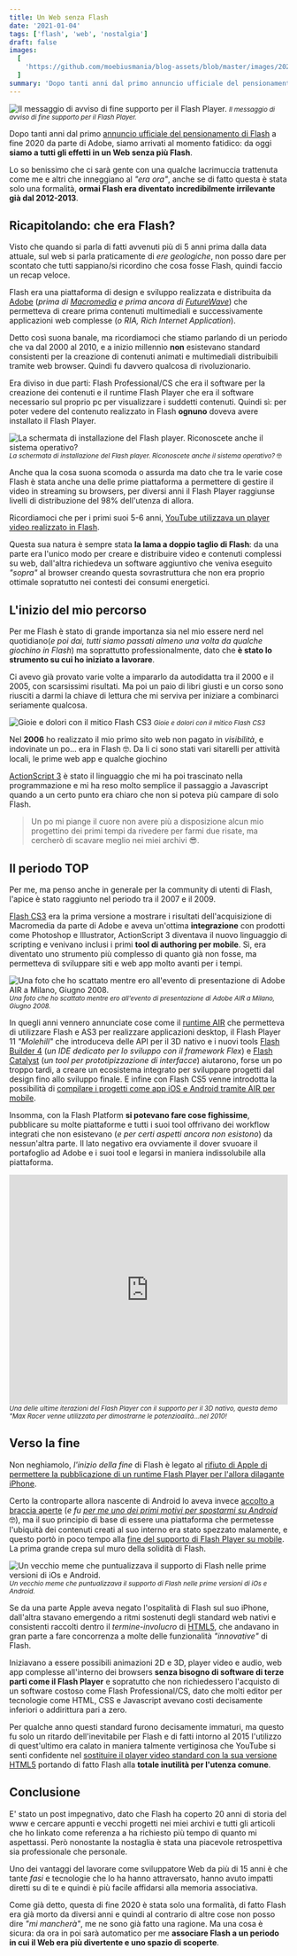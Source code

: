 ```yaml
---
title: Un Web senza Flash
date: '2021-01-04'
tags: ['flash', 'web', 'nostalgia']
draft: false
images:
  [
    'https://github.com/moebiusmania/blog-assets/blob/master/images/2021/Flash-Player-warning.jpg?raw=true',
  ]
summary: 'Dopo tanti anni dal primo annuncio ufficiale del pensionamento di Flash a fine 2020 da parte di Adobe, siamo arrivati al momento fatidico: da oggi siamo a tutti gli effetti in un Web senza più Flash.'
---
```


![Il messaggio di avviso di fine supporto per il Flash Player.](https://github.com/moebiusmania/blog-assets/blob/master/images/2021/Flash-Player-warning.jpg?raw=true) <small>_Il messaggio di avviso di fine supporto per il Flash Player._</small>

Dopo tanti anni dal primo [annuncio ufficiale del pensionamento di Flash](https://blog.adobe.com/en/publish/2017/07/25/adobe-flash-update.html) a fine 2020 da parte di Adobe, siamo arrivati al momento fatidico: da oggi **siamo a tutti gli effetti in un Web senza più Flash**.

Lo so benissimo che ci sarà gente con una qualche lacrimuccia trattenuta come me e altri che inneggiano al _"era ora"_, anche se di fatto questa è stata solo una formalità, **ormai Flash era diventato incredibilmente irrilevante già dal 2012-2013**.

## Ricapitolando: che era Flash?

Visto che quando si parla di fatti avvenuti più di 5 anni prima dalla data attuale, sul web si parla praticamente di _ere geologiche_, non posso dare per scontato che tutti sappiano/si ricordino che cosa fosse Flash, quindi faccio un recap veloce.

Flash era una piattaforma di design e sviluppo realizzata e distribuita da [Adobe](https://www.adobe.com/) (_prima di [Macromedia](https://it.wikipedia.org/wiki/Macromedia) e prima ancora di [FutureWave](https://en.wikipedia.org/wiki/FutureWave_Software)_) che permetteva di creare prima contenuti multimediali e successivamente applicazioni web complesse (_o RIA, Rich Internet Application_).

Detto così suona banale, ma ricordiamoci che stiamo parlando di un periodo che va dal 2000 al 2010, e a inizio millennio **non** esistevano standard consistenti per la creazione di contenuti animati e multimediali distribuibili tramite web browser. Quindi fu davvero qualcosa di rivoluzionario.

Era diviso in due parti: Flash Professional/CS che era il software per la creazione dei contenuti e il runtime Flash Player che era il software necessario sul proprio pc per visualizzare i suddetti contenuti. Quindi sì: per poter vedere del contenuto realizzato in Flash **ognuno** doveva avere installato il Flash Player.

![La schermata di installazione del Flash player. Riconoscete anche il sistema operativo?](https://github.com/moebiusmania/blog-assets/blob/master/images/2021/flash-player-install.jpg?raw=true) <small>_La schermata di installazione del Flash player. Riconoscete anche il sistema operativo?_ 🤓</small>

Anche qua la cosa suona scomoda o assurda ma dato che tra le varie cose Flash è stata anche una delle prime piattaforma a permettere di gestire il video in streaming su browsers, per diversi anni il Flash Player raggiunse livelli di distribuzione del 98% dell'utenza di allora.

Ricordiamoci che per i primi suoi 5-6 anni, [YouTube utilizzava un player video realizzato in Flash](https://youtube-eng.googleblog.com/2015/01/youtube-now-defaults-to-html5_27.html).

Questa sua natura è sempre stata **la lama a doppio taglio di Flash**: da una parte era l'unico modo per creare e distribuire video e contenuti complessi su web, dall'altra richiedeva un software aggiuntivo che veniva eseguito _"sopra"_ al browser creando questa sovrastruttura che non era proprio ottimale sopratutto nei contesti dei consumi energetici.

## L'inizio del mio percorso

Per me Flash è stato di grande importanza sia nel mio essere nerd nel quotidiano(_e poi dai, tutti siamo passati almeno una volta da qualche giochino in Flash_) ma soprattutto professionalmente, dato che **è stato lo strumento su cui ho iniziato a lavorare**.

Ci avevo già provato varie volte a impararlo da autodidatta tra il 2000 e il 2005, con scarsissimi risultati. Ma poi un paio di libri giusti e un corso sono riusciti a darmi la chiave di lettura che mi serviva per iniziare a combinarci seriamente qualcosa.

![Gioie e dolori con il mitico Flash CS3](https://github.com/moebiusmania/blog-assets/blob/master/images/2021/flash-cs3.jpg?raw=true) <small>_Gioie e dolori con il mitico Flash CS3_</small>

Nel **2006** ho realizzato il mio primo sito web non pagato in _visibilità_, e indovinate un po... era in Flash 🤓. Da li ci sono stati vari sitarelli per attività locali, le prime web app e qualche giochino

[ActionScript 3](https://en.wikipedia.org/wiki/ActionScript#ActionScript_3.0) è stato il linguaggio che mi ha poi trascinato nella programmazione e mi ha reso molto semplice il passaggio a Javascript quando a un certo punto era chiaro che non si poteva più campare di solo Flash.

> Un po mi piange il cuore non avere più a disposizione alcun mio progettino dei primi tempi da rivedere per farmi due risate, ma cercherò di scavare meglio nei miei archivi 😎.

## Il periodo TOP

Per me, ma penso anche in generale per la community di utenti di Flash, l'apice è stato raggiunto nel periodo tra il 2007 e il 2009.

[Flash CS3](https://en.wikipedia.org/wiki/Adobe_Flash#Adobe) era la prima versione a mostrare i risultati dell'acquisizione di Macromedia da parte di Adobe e aveva un'ottima **integrazione** con prodotti come Photoshop e Illustrator, ActionScript 3 diventava il nuovo linguaggio di scripting e venivano inclusi i primi **tool di authoring per mobile**. Sì, era diventato uno strumento più complesso di quanto già non fosse, ma permetteva di sviluppare siti e web app molto avanti per i tempi.

![Una foto che ho scattato mentre ero all'evento di presentazione di Adobe AIR a Milano, Giugno 2008.](https://github.com/moebiusmania/blog-assets/blob/master/images/2021/onairtour_milano_09.jpg?raw=true) <small>_Una foto che ho scattato mentre ero all'evento di presentazione di Adobe AIR a Milano, Giugno 2008._</small>

In quegli anni vennero annunciate cose come il [runtime AIR](https://help.adobe.com/it_IT/air/build/WS5b3ccc516d4fbf351e63e3d118666ade46-7fc4.html) che permetteva di utilizzare Flash e AS3 per realizzare applicazioni desktop, il Flash Player 11 _"Molehill"_ che introduceva delle API per il 3D nativo e i nuovi tools [Flash Builder 4](https://en.wikipedia.org/wiki/Adobe_Flash_Builder) (_un IDE dedicato per lo sviluppo con il framework Flex_) e [Flash Catalyst](https://en.wikipedia.org/wiki/Adobe_Flash_Catalyst) (_un tool per prototipizzazione di interfacce_) aiutarono, forse un po troppo tardi, a creare un ecosistema integrato per sviluppare progetti dal design fino allo sviluppo finale. E infine con Flash CS5 venne introdotta la possibilità di [compilare i progetti come app iOS e Android tramite AIR per mobile](https://en.wikipedia.org/wiki/Adobe_AIR#Platforms).

Insomma, con la Flash Platform **si potevano fare cose fighissime**, pubblicare su molte piattaforme e tutti i suoi tool offrivano dei workflow integrati che non esistevano (_e per certi aspetti ancora non esistono_) da nessun'altra parte. Il lato negativo era ovviamente il dover svuoare il portafoglio ad Adobe e i suoi tool e legarsi in maniera indissolubile alla piattaforma.

<iframe width="100%" height="415" src="https://www.youtube.com/embed/tgwi0lWgX8w" frameBorder="0" allowFullScreen></iframe> <small><i>Una delle ultime iterazioni del Flash Player con il supporto per il 3D nativo, questa demo "Max Racer venne utilizzata per dimostrarne le potenzioalità...nel 2010!</i></small>

## Verso la fine

Non neghiamolo, _l'inizio della fine_ di Flash è legato al [rifiuto di Apple di permettere la pubblicazione di un runtime Flash Player per l'allora dilagante iPhone](https://web.archive.org/web/20200430094807/https://www.apple.com/hotnews/thoughts-on-flash/).

Certo la controparte allora nascente di Android lo aveva invece [accolto a braccia aperte](https://www.tomshw.it/smartphone/android-2-2-froyo-ti-mette-adobe-flash-in-tasca/) (_e fu [per me uno dei primi motivi per spostarmi su Android](https://salvatorelaisa.blog/post/android-switch)_ 🤓), ma il suo principio di base di essere una piattaforma che permetesse l'ubiquità dei contenuti creati al suo interno era stato spezzato malamente, e questo portò in poco tempo alla [fine del supporto di Flash Player su mobile](https://web.archive.org/web/20111109161903/http://blogs.adobe.com/conversations/2011/11/flash-focus.html). La prima grande crepa sul muro della solidità di Flash.

![Un vecchio meme che puntualizzava il supporto di Flash nelle prime versioni di iOs e Android.](https://github.com/moebiusmania/blog-assets/blob/master/images/2021/flash-iphone.png?raw=true) <small>_Un vecchio meme che puntualizzava il supporto di Flash nelle prime versioni di iOs e Android._</small>

Se da una parte Apple aveva negato l'ospitalità di Flash sul suo iPhone, dall'altra stavano emergendo a ritmi sostenuti degli standard web nativi e consistenti raccolti dentro il _termine-involucro_ di [HTML5](https://developer.mozilla.org/en-US/docs/Glossary/HTML5), che andavano in gran parte a fare concorrenza a molte delle funzionalità _"innovative"_ di Flash.

Iniziavano a essere possibili animazioni 2D e 3D, player video e audio, web app complesse all'interno dei browsers **senza bisogno di software di terze parti come il Flash Player** e sopratutto che non richiedessero l'acquisto di un software costoso come Flash Professional/CS, dato che molti editor per tecnologie come HTML, CSS e Javascript avevano costi decisamente inferiori o addirittura pari a zero.

Per qualche anno questi standard furono decisamente immaturi, ma questo fu solo un ritardo dell'inevitabile per Flash e di fatti intorno al 2015 l'utilizzo di quest'ultimo era calato in maniera talmente vertiginosa che YouTube si senti confidente nel [sostituire il player video standard con la sua versione HTML5](https://youtube-eng.googleblog.com/2015/01/youtube-now-defaults-to-html5_27.html) portando di fatto Flash alla **totale inutilità per l'utenza comune**.

## Conclusione

E' stato un post impegnativo, dato che Flash ha coperto 20 anni di storia del www e cercare appunti e vecchi progetti nei miei archivi e tutti gli articoli che ho linkato come referenza a ha richiesto più tempo di quanto mi aspettassi. Però nonostante la nostaglia è stata una piacevole retrospettiva sia professionale che personale.

Uno dei vantaggi del lavorare come sviluppatore Web da più di 15 anni è che tante _fasi_ e tecnologie che lo ha hanno attraversato, hanno avuto impatti diretti su di te e quindi è più facile affidarsi alla memoria associativa.

Come già detto, questa di fine 2020 è stata solo una formalità, di fatto Flash era già morto da diversi anni e quindi al contrario di altre cose non posso dire _"mi mancherà"_, me ne sono già fatto una ragione. Ma una cosa è sicura: da ora in poi sarà automatico per me **associare Flash a un periodo in cui il Web era più divertente e uno spazio di scoperte**.
